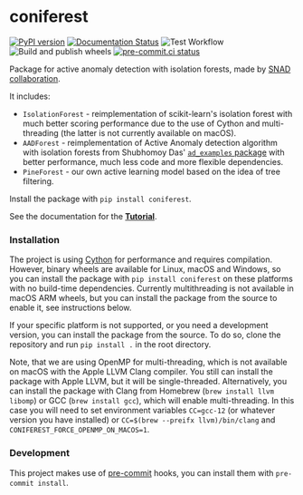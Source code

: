 # coniferest

[![PyPI version](https://badge.fury.io/py/coniferest.svg)](https://pypi.org/project/coniferest/)
[![Documentation Status](https://readthedocs.org/projects/coniferest/badge/?version=latest)](https://coniferest.readthedocs.io/en/latest/?badge=latest)
![Test Workflow](https://github.com/snad-space/coniferest/actions/workflows/test.yml/badge.svg)
![Build and publish wheels](https://github.com/snad-space/coniferest/actions/workflows/wheels.yml/badge.svg)
[![pre-commit.ci status](https://results.pre-commit.ci/badge/github/snad-space/coniferest/master.svg)](https://results.pre-commit.ci/latest/github/snad-space/coniferest/master)


Package for active anomaly detection with isolation forests, made by [SNAD collaboration](https://snad.space/).

It includes:
* `IsolationForest` - reimplementation of scikit-learn's isolation forest with much better scoring performance due to the use of Cython and multi-threading (the latter is not currently available on macOS).
* `AADForest` - reimplementation of Active Anomaly detection algorithm with isolation forests from Shubhomoy Das' [`ad_examples` package](https://github.com/shubhomoydas/ad_examples) with better performance, much less code and more flexible dependencies.
* `PineForest` - our own active learning model based on the idea of tree filtering.

Install the package with `pip install coniferest`.

See the documentation for the [**Tutorial**](https://coniferest.readthedocs.io/en/latest/tutorial.html).


### Installation

The project is using [Cython](https://cython.org/) for performance and requires compilation.
However, binary wheels are available for Linux, macOS and Windows, so you can install the package with `pip install coniferest` on these platforms with no build-time dependencies.
Currently multithreading is not available in macOS ARM wheels, but you can install the package from the source to enable it, see instructions below.

If your specific platform is not supported, or you need a development version, you can install the package from the source.
To do so, clone the repository and run `pip install .` in the root directory.

Note, that we are using OpenMP for multi-threading, which is not available on macOS with the Apple LLVM Clang compiler.
You still can install the package with Apple LLVM, but it will be single-threaded.
Alternatively, you can install the package with Clang from Homebrew (`brew install llvm libomp`) or GCC (`brew install gcc`), which will enable multi-threading.
In this case you will need to set environment variables `CC=gcc-12` (or whatever version you have installed) or `CC=$(brew --preifx llvm)/bin/clang` and `CONIFEREST_FORCE_OPENMP_ON_MACOS=1`.


### Development

This project makes use of [pre-commit](https://pre-commit.com/) hooks, you can install them with `pre-commit install`.

